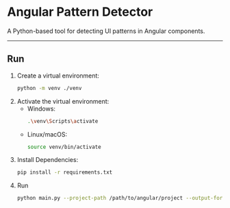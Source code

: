 # Angular Pattern Detector

A Python-based tool for detecting UI patterns in Angular components.

----

## Run
1. Create a virtual environment:
   ```sh
   python -m venv ./venv
   ```
2. Activate the virtual environment:
   - Windows:
     ```sh
     .\venv\Scripts\activate
     ```
   - Linux/macOS:
     ```sh
     source venv/bin/activate
     ```
3. Install Dependencies:
   ```sh
   pip install -r requirements.txt
   ```
4. Run
    ```sh
    python main.py --project-path /path/to/angular/project --output-format both --export-path ./custom-report.json
    ```